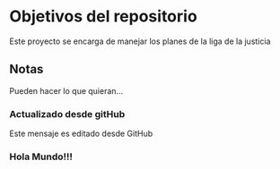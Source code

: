 # Objetivos del repositorio

Este proyecto se encarga de manejar los planes de la liga de la justicia


## Notas
Pueden hacer lo que quieran...


### Actualizado desde gitHub
Este mensaje es editado desde GitHub



### Hola Mundo!!!

